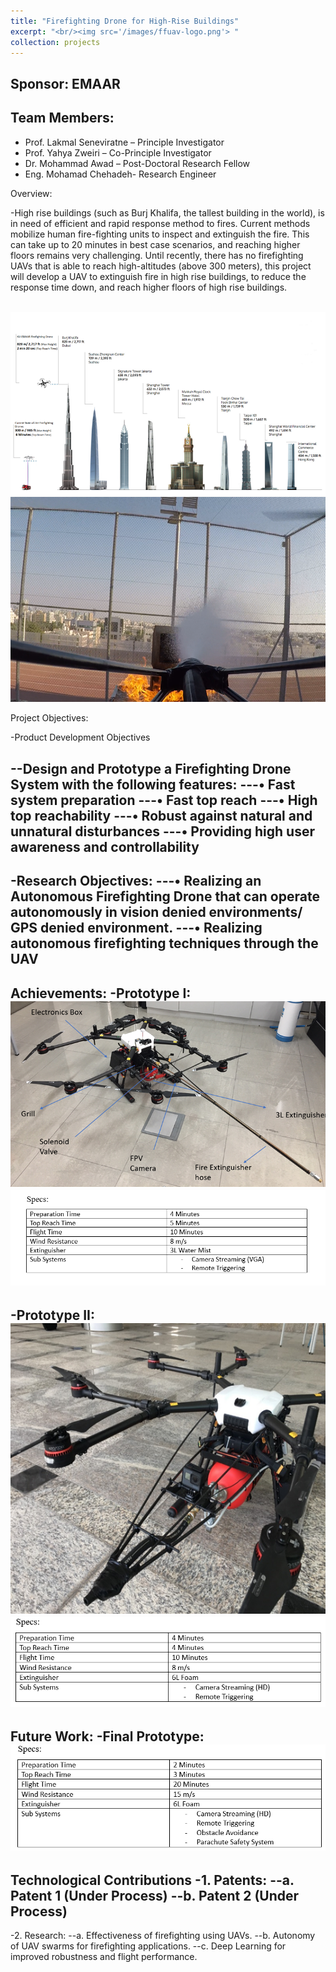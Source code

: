 ```yaml
---
title: "Firefighting Drone for High-Rise Buildings"
excerpt: "<br/><img src='/images/ffuav-logo.png'> "
collection: projects
---
```

## Sponsor: EMAAR	

## Team Members:

 - Prof. Lakmal Seneviratne – Principle Investigator
 - Prof. Yahya Zweiri – Co-Principle Investigator
 - Dr. Mohammad Awad – Post-Doctoral Research Fellow
 - Eng. Mohamad Chehadeh-  Research Engineer

Overview:

-High rise buildings (such as Burj Khalifa, the tallest building in the world), is in need of efficient and rapid response method to fires. Current methods mobilize human fire-fighting units to inspect and extinguish the fire. This can take up to 20 minutes in best case scenarios, and reaching higher floors remains very challenging. Until recently, there has no firefighting UAVs that is able to reach high-altitudes (above 300 meters), this project will develop a UAV to extinguish fire in high rise buildings, to reduce the response time down, and reach higher floors of high rise buildings.

<br/><img src='/images/ffuav-1.png'>
<br/><img src='/images/ffuav-2.png'>

Project Objectives:

-Product Development Objectives

--Design and Prototype a Firefighting Drone System with the following features:
---•	Fast system preparation 
---•	Fast top reach
---•	High top reachability 
---•	Robust against natural and unnatural disturbances
---•	Providing high user awareness and controllability 
-
-Research Objectives:
---•	Realizing an Autonomous Firefighting Drone that can operate autonomously in vision denied environments/ GPS denied environment.
---•	Realizing autonomous firefighting techniques through the UAV
-
Achievements:
 -Prototype I:
<br/><img src='/images/ffuav-3.png'>
<br/><img src='/images/ffuav-t1.png'>
-
-Prototype II:
<br/><img src='/images/ffuav-4.png'>
<br/><img src='/images/ffuav-t2.png'>
-
Future Work:
-Final Prototype:
<br/><img src='/images/ffuav-t3.png'>
-

Technological Contributions
-1.	Patents:
--a.	Patent 1 (Under Process)
--b.	Patent 2 (Under Process)
-
-2.	Research:
--a.	Effectiveness of firefighting using UAVs.
--b.	Autonomy of UAV swarms for firefighting applications.
--c.	Deep Learning for improved robustness and flight performance.


